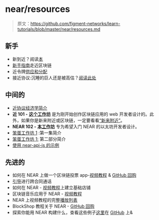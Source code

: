 # near/resources

> 原文：<https://github.com/figment-networks/learn-tutorials/blob/master/near/resources.md>

## 新手

*   新到近？阅读[本](https://docs.near.org/docs/concepts/new-to-near)
*   [新手指南](https://near.org/blog/the-beginners-guide-to-the-near-blockchain/)走近区块链
*   近令牌[供应和分配](https://near.org/blog/near-token-supply-and-distribution/)
*   接近协议:沉睡的巨人还是被高估？[阅读此处](https://medium.com/coinmonks/near-protocol-sleeping-giant-or-overvalued-7999f9201e24)

## 中间的

*   [近协议经济学简介](https://near.org/blog/near-protocol-economics/)
*   **近 101 -** [**这个工作坊**](https://bit.ly/near-101) 是为刚开始创作区块链应用的 web 开发者设计的。此外，如果你是新来附近或区块链，一定要看看[“新来附近”](https://docs.near.org/docs/concepts/new-to-near)。
*   **NEAR 102 -** [**本工作坊**](https://bit.ly/near-102) 专为希望入门 NEAR 的以太坊开发者设计。
*   [笨蛋工作坊 1](https://youtu.be/0ApSQ4YXZAE?list=PL9tzQn_TEuFWvVnc_ThZTzMCx6H5ZRwZX) :第一集简介
*   [笨蛋工作坊 1:](https://youtu.be/zMRJr5YhWgs?list=PL9tzQn_TEuFWvVnc_ThZTzMCx6H5ZRwZX) 第二部分简介
*   [使用 near-api-js 的示例](https://docs.near.org/docs/tutorials/front-end/naj-examples)

## 先进的

*   如何在 NEAR 上做一个区块链投票 app-[视频教程](https://youtu.be/sbcuseMGw9Q?list=PLCI9ROyTBTrJ0hDN4rYua5owswvUYfe5z) & [GitHub 回购](https://github.com/doriancrutcher/blockvote)
*   [引导](https://docs.near.org/docs/tutorials/contracts/cross-contract-calls)进行跨合同通话
*   如何在 NEAR - [视频教程](https://youtu.be/XHWPmxZVZnM?list=PL9tzQn_TEuFWvVnc_ThZTzMCx6H5ZRwZX)上建立基础店铺
*   区块链音乐应用于 NEAR - [视频教程](https://youtu.be/Do6_enap0tU?list=PL9tzQn_TEuFWvVnc_ThZTzMCx6H5ZRwZX)
*   NEAR 上视频教程的完整[播放列表](https://www.youtube.com/playlist?list=PL9tzQn_TEuFWvVnc_ThZTzMCx6H5ZRwZX)
*   BlockShop 教程关于 NEAR - [GitHub 回购](https://github.com/doriancrutcher/BlockShop)
*   探索你能用 NEAR 构建什么，查看这些例子[这里](https://examples.near.org/)在 [GitHub](https://github.com/near-examples) 上&